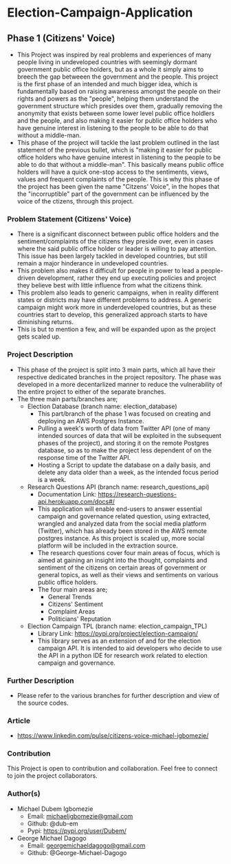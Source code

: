 # Election-Campaign-Application

## Phase 1 (Citizens' Voice)
+ This Project was inspired by real problems and experiences of many people living in undeveloped countries with seemingly dormant government public office holders, but as a whole it simply aims to breech the gap betweeen the government and the people. This project is the first phase of an intended and much bigger idea, which is fundamentally based on raising awareness amongst the people on their rights and powers as the "people", helping them understand the government structure which presides over them, gradually removing the anonymity that exists between some lower level public office holdlers and the people, and also making it easier for public office holders who have genuine interest in listening to the people to be able to do that without a middle-man.
+ This phase of the project will tackle the last problem outlined in the last statement of the previous bullet, which is "making it easier for public office holders who have genuine interest in listening to the people to be able to do that without a middle-man". This basically means public office holders will have a quick one-stop access to the sentiments, views, values and frequent complaints of the people. This is why this phase of the project has been given the name "Citzens' Voice", in the hopes that the "incorruptible" part of the government can be influenced by the voice of the ctizens, through this project.  

### Problem Statement (Citizens' Voice)
+ There is a significant disconnect between public office holders and the sentiment/complaints of the citizens they preside over, even in cases where the said public office holder or leader is willing to pay attention. This issue has been largely tackled in developed countries, but still remain a major hinderance in undeveloped countries.
+ This problem also makes it difficult for people in power to lead a people-driven development, rather they end up executing policies and project they believe best with little influence from what the citizens think.
+ This problem also leads to generic campaigns, when in reality different states or districts may have different problems to address. A generic campaign might work more in underdeveloped countries, but as these countries start to develop, this generalized approach starts to have diminishing returns.
+ This is but to mention a few, and will be expanded upon as the project gets scaled up.

### Project Description
+ This phase of the project is split into 3 main parts, which all have their respective dedicated branches in the project repository. The phase was developed in a more decentarlized manner to reduce the vulnerability of the entire project to either of the separate branches.
+ The three main parts/branches are;
    - Election Database (branch name: election_database)
        - This part/branch of the phase 1 was focused on creating and deploying an AWS Postgres Instance.
        - Pulling a week's worth of data from Twitter API (one of many intended sources of data that will be exploited in the subsequent phases of the project), and storing it on the remote Postgres database, so as to make the project less dependent of on the response time of the Twitter API.
        - Hosting a Script to update the database on a daily basis, and delete any data older than a week, as the intended focus period is a week.
    - Research Questions API (branch name: research_questions_api)
        - Documentation Link: https://research-questions-api.herokuapp.com/docs#/ 
        - This application will enable end-users to answer essential campaign and governance related question, using extracted, wrangled and analyzed data from the social media platform (Twitter), which has already been stored in the AWS remote postgres instance. As this project is scaled up, more social platform will be included in the extraction source.
        - The research questions cover four main areas of focus, which is aimed at gaining an insight into the thought, complaints and sentiment of the citizens on certain areas of government or general topics, as well as their views and sentiments on various public office holders.
        - The four main areas are;
            - General Trends
            - Citizens' Sentiment
            - Complaint Areas
            - Politicians' Reputation
    - Election Campaign TPL (branch name: election_campaign_TPL)
        - Library Link: https://pypi.org/project/election-campaign/
        - This library serves as an extension of and for the election campaign API. It is intended to aid developers who decide to use the API in a python IDE for research work related to election campaign and governance.

### Further Description
+ Please refer to the various branches for further description and view of the source codes.

### Article
+ https://www.linkedin.com/pulse/citizens-voice-michael-igbomezie/

### Contribution
This Project is open to contribution and collaboration. Feel free to connect to join the project collaborators.

### Author(s)
+ Michael Dubem Igbomezie
    - Email: michaeligbomezie@gmail.com
    - Github: @dub-em
    - Pypi: https://pypi.org/user/Dubem/
+ George Michael Dagogo
    - Email: georgemichaeldagogo@gmail.com
    - Github: @George-Michael-Dagogo
